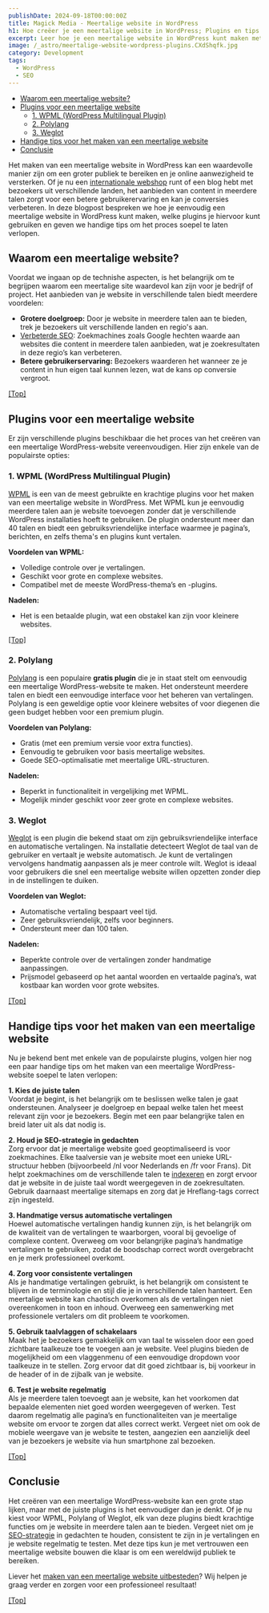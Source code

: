 ```yaml
---
publishDate: 2024-09-18T00:00:00Z
title: Magick Media - Meertalige website in WordPress
h1: Hoe creëer je een meertalige website in WordPress; Plugins en tips
excerpt: Leer hoe je een meertalige website in WordPress kunt maken met behulp van plugins. Maak je website toegankelijker en optimaliseer je SEO.
image: /_astro/meertalige-website-wordpress-plugins.CXdShqfk.jpg
category: Development
tags:
  - WordPress
  - SEO
---
```


- [Waarom een meertalige website?](#waarom-een-meertalige-website)
- [Plugins voor een meertalige website](#plugins-voor-een-meertalige-website)
  - [1. WPML (WordPress Multilingual Plugin)](#1-wpml-wordpress-multilingual-plugin )
  - [2. Polylang](#2-polylang)
  - [3. Weglot](#3-weglot)
- [Handige tips voor het maken van een meertalige website](#handige-tips-voor-het-maken-van-een-meertalige-website)
- [Conclusie](#conclusie)

Het maken van een meertalige website in WordPress kan een waardevolle manier zijn om een groter publiek te bereiken en je online aanwezigheid te versterken. Of je nu een <a href="/webshop-laten-maken/">internationale webshop</a> runt of een blog hebt met bezoekers uit verschillende landen, het aanbieden van content in meerdere talen zorgt voor een betere gebruikerervaring en kan je conversies verbeteren. In deze blogpost bespreken we hoe je eenvoudig een meertalige website in WordPress kunt maken, welke plugins je hiervoor kunt gebruiken en geven we handige tips om het proces soepel te laten verlopen.

## Waarom een meertalige website?
Voordat we ingaan op de technishe aspecten, is het belangrijk om te begrijpen waarom een meertalige site waardevol kan zijn voor je bedrijf of project. Het aanbieden van je website in verschillende talen biedt meerdere voordelen:

<ul>
  <li><b>Grotere doelgroep:</b> Door je website in meerdere talen aan te bieden, trek je bezoekers uit verschillende landen en regio's aan.</li>
  <li><a href="/zoekmachine-optimalisatie-seo/">Verbeterde SEO</a>: Zoekmachines zoals Google hechten waarde aan websites die content in meerdere talen aanbieden, wat je zoekresultaten in deze regio’s kan verbeteren.</li>
  <li><b>Betere gebruikerservaring:</b> Bezoekers waarderen het wanneer ze je content in hun eigen taal kunnen lezen, wat de kans op conversie vergroot.</li>
</ul>

[[Top]](#top)

## Plugins voor een meertalige website
Er zijn verschillende plugins beschikbaar die het proces van het creëren van een meertalige WordPress-website vereenvoudigen. Hier zijn enkele van de populairste opties:

### 1. WPML (WordPress Multilingual Plugin)
<a href="https://wpml.org/" target="_blank" rel="noopener">WPML</a> is een van de meest gebruikte en krachtige plugins voor het maken van een meertalige website in WordPress. Met WPML kun je eenvoudig meerdere talen aan je website toevoegen zonder dat je verschillende WordPress installaties hoeft te gebruiken. De plugin ondersteunt meer dan 40 talen en biedt een gebruiksvriendelijke interface waarmee je pagina’s, berichten, en zelfs thema's en plugins kunt vertalen.

<b>Voordelen van WPML:</b>

<ul>
  <li>Volledige controle over je vertalingen.</li>
  <li>Geschikt voor grote en complexe websites.</li>
  <li>Compatibel met de meeste WordPress-thema’s en -plugins.</li>
</ul>

<b>Nadelen:</b>
<ul>
  <li>Het is een betaalde plugin, wat een obstakel kan zijn voor kleinere websites.</li>
</ul>

[[Top]](#top)

### 2. Polylang
<a href="https://polylang.pro/" target="_blank" rel="noopener">Polylang</a> is een populaire <b>gratis plugin</b> die je in staat stelt om eenvoudig een meertalige WordPress-website te maken. Het ondersteunt meerdere talen en biedt een eenvoudige interface voor het beheren van vertalingen. Polylang is een geweldige optie voor kleinere websites of voor diegenen die geen budget hebben voor een premium plugin.

<b>Voordelen van Polylang:</b>
<ul>
  <li>Gratis (met een premium versie voor extra functies).</li>
  <li>Eenvoudig te gebruiken voor basis meertalige websites.</li>
  <li>Goede SEO-optimalisatie met meertalige URL-structuren.</li>
</ul>

<b>Nadelen:</b>
<ul>
  <li>Beperkt in functionaliteit in vergelijking met WPML.</li>
  <li>Mogelijk minder geschikt voor zeer grote en complexe websites.</li>
</ul>

### 3. Weglot
<a href="https://www.weglot.com/" target="_blank" rel="noopener">Weglot</a> is een plugin die bekend staat om zijn gebruiksvriendelijke interface en automatische vertalingen. Na installatie detecteert Weglot de taal van de gebruiker en vertaalt je website automatisch. Je kunt de vertalingen vervolgens handmatig aanpassen als je meer controle wilt. Weglot is ideaal voor gebruikers die snel een meertalige website willen opzetten zonder diep in de instellingen te duiken.

<b>Voordelen van Weglot:</b>
<ul>
  <li>Automatische vertaling bespaart veel tijd.</li>
  <li>Zeer gebruiksvriendelijk, zelfs voor beginners.</li>
  <li>Ondersteunt meer dan 100 talen.</li>
</ul>

<b>Nadelen:</b>
<ul>
  <li>Beperkte controle over de vertalingen zonder handmatige aanpassingen.</li>
  <li>Prijsmodel gebaseerd op het aantal woorden en vertaalde pagina’s, wat kostbaar kan worden voor grote websites.</li>
</ul>

[[Top]](#top)

## Handige tips voor het maken van een meertalige website
Nu je bekend bent met enkele van de populairste plugins, volgen hier nog een paar handige tips om het maken van een meertalige WordPress-website soepel te laten verlopen:

<b>1. Kies de juiste talen</b><br>
Voordat je begint, is het belangrijk om te beslissen welke talen je gaat ondersteunen. Analyseer je doelgroep en bepaal welke talen het meest relevant zijn voor je bezoekers. Begin met een paar belangrijke talen en breid later uit als dat nodig is.

<b>2. Houd je SEO-strategie in gedachten</b><br>
Zorg ervoor dat je meertalige website goed geoptimaliseerd is voor zoekmachines. Elke taalversie van je website moet een unieke URL-structuur hebben (bijvoorbeeld /nl voor Nederlands en /fr voor Frans). Dit helpt zoekmachines om de verschillende talen te <a href="https://support.google.com/programmable-search/answer/4513925?hl=nl" target="_blank" rel="noopener">indexeren</a> en zorgt ervoor dat je website in de juiste taal wordt weergegeven in de zoekresultaten. Gebruik daarnaast meertalige sitemaps en zorg dat je Hreflang-tags correct zijn ingesteld.

<b>3. Handmatige versus automatische vertalingen</b><br>
Hoewel automatische vertalingen handig kunnen zijn, is het belangrijk om de kwaliteit van de vertalingen te waarborgen, vooral bij gevoelige of complexe content. Overweeg om voor belangrijke pagina’s handmatige vertalingen te gebruiken, zodat de boodschap correct wordt overgebracht en je merk professioneel overkomt.

<b>4. Zorg voor consistente vertalingen</b><br>
Als je handmatige vertalingen gebruikt, is het belangrijk om consistent te blijven in de terminologie en stijl die je in verschillende talen hanteert. Een meertalige website kan chaotisch overkomen als de vertalingen niet overeenkomen in toon en inhoud. Overweeg een samenwerking met professionele vertalers om dit probleem te voorkomen.

<b>5. Gebruik taalvlaggen of schakelaars</b><br>
Maak het je bezoekers gemakkelijk om van taal te wisselen door een goed zichtbare taalkeuze toe te voegen aan je website. Veel plugins bieden de mogelijkheid om een vlaggenmenu of een eenvoudige dropdown voor taalkeuze in te stellen. Zorg ervoor dat dit goed zichtbaar is, bij voorkeur in de header of in de zijbalk van je website.

<b>6. Test je website regelmatig</b><br>
Als je meerdere talen toevoegt aan je website, kan het voorkomen dat bepaalde elementen niet goed worden weergegeven of werken. Test daarom regelmatig alle pagina’s en functionaliteiten van je meertalige website om ervoor te zorgen dat alles correct werkt. Vergeet niet om ook de mobiele weergave van je website te testen, aangezien een aanzielijk deel van je bezoekers je website via hun smartphone zal bezoeken.

[[Top]](#top)

## Conclusie
Het creëren van een meertalige WordPress-website kan een grote stap lijken, maar met de juiste plugins is het eenvoudiger dan je denkt. Of je nu kiest voor WPML, Polylang of Weglot, elk van deze plugins biedt krachtige functies om je website in meerdere talen aan te bieden. Vergeet niet om je <a href="/zoekwoorden-analyseren-en-hogerop-in-google/">SEO-strategie</a> in gedachten te houden, consistent te zijn in je vertalingen en je website regelmatig te testen. Met deze tips kun je met vertrouwen een meertalige website bouwen die klaar is om een wereldwijd publiek te bereiken.

Liever het <a href="/website-laten-maken/">maken van een meertalige website uitbesteden</a>? Wij helpen je graag verder en zorgen voor een professioneel resultaat!

[[Top]](#top)
